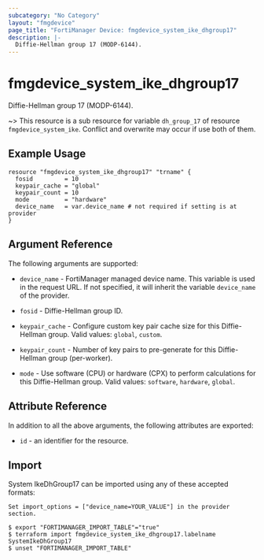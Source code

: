 ```yaml
---
subcategory: "No Category"
layout: "fmgdevice"
page_title: "FortiManager Device: fmgdevice_system_ike_dhgroup17"
description: |-
  Diffie-Hellman group 17 (MODP-6144).
---
```


# fmgdevice_system_ike_dhgroup17
Diffie-Hellman group 17 (MODP-6144).

~> This resource is a sub resource for variable `dh_group_17` of resource `fmgdevice_system_ike`. Conflict and overwrite may occur if use both of them.



## Example Usage

```hcl
resource "fmgdevice_system_ike_dhgroup17" "trname" {
  fosid         = 10
  keypair_cache = "global"
  keypair_count = 10
  mode          = "hardware"
  device_name   = var.device_name # not required if setting is at provider
}
```

## Argument Reference


The following arguments are supported:

* `device_name` - FortiManager managed device name. This variable is used in the request URL. If not specified, it will inherit the variable `device_name` of the provider.

* `fosid` - Diffie-Hellman group ID.
* `keypair_cache` - Configure custom key pair cache size for this Diffie-Hellman group. Valid values: `global`, `custom`.

* `keypair_count` - Number of key pairs to pre-generate for this Diffie-Hellman group (per-worker).
* `mode` - Use software (CPU) or hardware (CPX) to perform calculations for this Diffie-Hellman group. Valid values: `software`, `hardware`, `global`.



## Attribute Reference

In addition to all the above arguments, the following attributes are exported:
* `id` - an identifier for the resource.

## Import

System IkeDhGroup17 can be imported using any of these accepted formats:
```
Set import_options = ["device_name=YOUR_VALUE"] in the provider section.

$ export "FORTIMANAGER_IMPORT_TABLE"="true"
$ terraform import fmgdevice_system_ike_dhgroup17.labelname SystemIkeDhGroup17
$ unset "FORTIMANAGER_IMPORT_TABLE"
```

